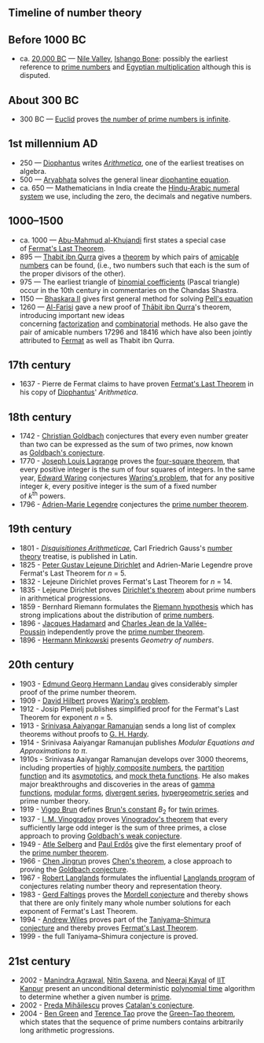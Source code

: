 <h2>Timeline of number theory </h2>

<h2><span id="Before_1000_BC" class="mw-headline">Before 1000 BC</span></h2>
<ul>
<li>ca.&nbsp;<a title="Upper Paleolithic" href="https://en.wikipedia.org/wiki/Upper_Paleolithic">20,000 BC</a>&nbsp;&mdash;&nbsp;<a class="mw-redirect" title="Nile Valley" href="https://en.wikipedia.org/wiki/Nile_Valley">Nile Valley</a>,&nbsp;<a class="mw-redirect" title="Ishango Bone" href="https://en.wikipedia.org/wiki/Ishango_Bone">Ishango Bone</a>: possibly the earliest reference to&nbsp;<a title="Prime number" href="https://en.wikipedia.org/wiki/Prime_number">prime numbers</a>&nbsp;and&nbsp;<a class="mw-redirect" title="Egyptian multiplication" href="https://en.wikipedia.org/wiki/Egyptian_multiplication">Egyptian multiplication</a>&nbsp;although this is disputed.<sup id="cite_ref-1" class="reference"></sup></li>
</ul>
<h2><span id="About_300_BC" class="mw-headline">About 300 BC</span></h2>
<ul>
<li>300 BC &mdash;&nbsp;<a title="Euclid" href="https://en.wikipedia.org/wiki/Euclid">Euclid</a>&nbsp;proves&nbsp;<a title="Euclid's theorem" href="https://en.wikipedia.org/wiki/Euclid%27s_theorem">the number of prime numbers is infinite</a>.</li>
</ul>
<h2><span id="1st_millennium_AD" class="mw-headline">1st millennium AD</span></h2>
<ul>
<li>250 &mdash;&nbsp;<a title="Diophantus" href="https://en.wikipedia.org/wiki/Diophantus">Diophantus</a>&nbsp;writes&nbsp;<em><a title="Arithmetica" href="https://en.wikipedia.org/wiki/Arithmetica">Arithmetica</a></em>, one of the earliest treatises on algebra.</li>
<li>500 &mdash;&nbsp;<a title="Aryabhata" href="https://en.wikipedia.org/wiki/Aryabhata">Aryabhata</a>&nbsp;solves the general linear&nbsp;<a title="Diophantine equation" href="https://en.wikipedia.org/wiki/Diophantine_equation">diophantine equation</a>.</li>
<li>ca. 650 &mdash; Mathematicians in India create the&nbsp;<a class="mw-redirect" title="Hindu-Arabic numeral system" href="https://en.wikipedia.org/wiki/Hindu-Arabic_numeral_system">Hindu-Arabic numeral system</a>&nbsp;we use, including the zero, the decimals and negative numbers.</li>
</ul>
<h2><span id="1000.E2.80.931500"></span><span id="1000&ndash;1500" class="mw-headline">1000&ndash;1500</span></h2>
<ul>
<li>ca. 1000 &mdash;&nbsp;<a class="mw-redirect" title="Abu-Mahmud al-Khujandi" href="https://en.wikipedia.org/wiki/Abu-Mahmud_al-Khujandi">Abu-Mahmud al-Khujandi</a>&nbsp;first states a special case of&nbsp;<a title="Fermat's Last Theorem" href="https://en.wikipedia.org/wiki/Fermat%27s_Last_Theorem">Fermat's Last Theorem</a>.</li>
<li>895 &mdash;&nbsp;<a class="mw-redirect" title="Thabit ibn Qurra" href="https://en.wikipedia.org/wiki/Thabit_ibn_Qurra">Thabit ibn Qurra</a>&nbsp;gives a&nbsp;<a title="Thabit number" href="https://en.wikipedia.org/wiki/Thabit_number">theorem</a>&nbsp;by which pairs of&nbsp;<a class="mw-redirect" title="Amicable number" href="https://en.wikipedia.org/wiki/Amicable_number">amicable numbers</a>&nbsp;can be found, (i.e., two numbers such that each is the sum of the proper divisors of the other).</li>
<li>975 &mdash; The earliest triangle of&nbsp;<a title="Binomial coefficient" href="https://en.wikipedia.org/wiki/Binomial_coefficient">binomial coefficients</a>&nbsp;(Pascal triangle) occur in the 10th century in commentaries on the Chandas Shastra.</li>
<li>1150 &mdash;&nbsp;<a class="mw-redirect" title="Bhaskara II" href="https://en.wikipedia.org/wiki/Bhaskara_II">Bhaskara II</a>&nbsp;gives first general method for solving&nbsp;<a title="Pell's equation" href="https://en.wikipedia.org/wiki/Pell%27s_equation">Pell's equation</a></li>
<li>1260 &mdash;&nbsp;<a title="Al-Farisi" href="https://en.wikipedia.org/wiki/Al-Farisi">Al-Farisi</a>&nbsp;gave a new proof of&nbsp;<a title="Thābit ibn Qurra" href="https://en.wikipedia.org/wiki/Th%C4%81bit_ibn_Qurra">Thābit ibn Qurra</a>'s theorem, introducing important new ideas concerning&nbsp;<a title="Factorization" href="https://en.wikipedia.org/wiki/Factorization">factorization</a>&nbsp;and&nbsp;<a title="Combinatorics" href="https://en.wikipedia.org/wiki/Combinatorics">combinatorial</a>&nbsp;methods. He also gave the pair of amicable numbers 17296 and 18416 which have also been jointly attributed to&nbsp;<a class="mw-redirect" title="Fermat" href="https://en.wikipedia.org/wiki/Fermat">Fermat</a>&nbsp;as well as Thabit ibn Qurra.<sup id="cite_ref-2" class="reference"></sup></li>
</ul>
<h2><span id="17th_century" class="mw-headline">17th century</span></h2>
<ul>
<li>1637 - Pierre de Fermat claims to have proven&nbsp;<a title="Fermat's Last Theorem" href="https://en.wikipedia.org/wiki/Fermat%27s_Last_Theorem">Fermat's Last Theorem</a>&nbsp;in his copy of&nbsp;<a title="Diophantus" href="https://en.wikipedia.org/wiki/Diophantus">Diophantus</a>'&nbsp;<em>Arithmetica</em>.</li>
</ul>
<h2><span id="18th_century" class="mw-headline">18th century</span></h2>
<ul>
<li>1742 -&nbsp;<a title="Christian Goldbach" href="https://en.wikipedia.org/wiki/Christian_Goldbach">Christian Goldbach</a>&nbsp;conjectures that every even number greater than two can be expressed as the sum of two primes, now known as&nbsp;<a title="Goldbach's conjecture" href="https://en.wikipedia.org/wiki/Goldbach%27s_conjecture">Goldbach's conjecture</a>.</li>
<li>1770 -&nbsp;<a class="mw-redirect" title="Joseph Louis Lagrange" href="https://en.wikipedia.org/wiki/Joseph_Louis_Lagrange">Joseph Louis Lagrange</a>&nbsp;proves the&nbsp;<a title="Lagrange's four-square theorem" href="https://en.wikipedia.org/wiki/Lagrange%27s_four-square_theorem">four-square theorem</a>, that every positive integer is the sum of four squares of integers. In the same year,&nbsp;<a title="Edward Waring" href="https://en.wikipedia.org/wiki/Edward_Waring">Edward Waring</a>&nbsp;conjectures&nbsp;<a title="Waring's problem" href="https://en.wikipedia.org/wiki/Waring%27s_problem">Waring's problem</a>, that for any positive integer&nbsp;<em>k</em>, every positive integer is the sum of a fixed number of&nbsp;<em>k</em><sup>th</sup>&nbsp;powers.</li>
<li>1796 -&nbsp;<a title="Adrien-Marie Legendre" href="https://en.wikipedia.org/wiki/Adrien-Marie_Legendre">Adrien-Marie Legendre</a>&nbsp;conjectures the&nbsp;<a title="Prime number theorem" href="https://en.wikipedia.org/wiki/Prime_number_theorem">prime number theorem</a>.</li>
</ul>
<h2><span id="19th_century" class="mw-headline">19th century</span></h2>
<ul>
<li>1801 -&nbsp;<em><a title="Disquisitiones Arithmeticae" href="https://en.wikipedia.org/wiki/Disquisitiones_Arithmeticae">Disquisitiones Arithmeticae</a></em>, Carl Friedrich Gauss's&nbsp;<a title="Number theory" href="https://en.wikipedia.org/wiki/Number_theory">number theory</a>&nbsp;treatise, is published in Latin.</li>
<li>1825 -&nbsp;<a title="Peter Gustav Lejeune Dirichlet" href="https://en.wikipedia.org/wiki/Peter_Gustav_Lejeune_Dirichlet">Peter Gustav Lejeune Dirichlet</a>&nbsp;and Adrien-Marie Legendre prove Fermat's Last Theorem for&nbsp;<em>n</em>&nbsp;= 5.</li>
<li>1832 - Lejeune Dirichlet proves Fermat's Last Theorem for&nbsp;<em>n</em>&nbsp;= 14.</li>
<li>1835 - Lejeune Dirichlet proves&nbsp;<a title="Dirichlet's theorem on arithmetic progressions" href="https://en.wikipedia.org/wiki/Dirichlet%27s_theorem_on_arithmetic_progressions">Dirichlet's theorem</a>&nbsp;about prime numbers in arithmetical progressions.</li>
<li>1859 - Bernhard Riemann formulates the&nbsp;<a title="Riemann hypothesis" href="https://en.wikipedia.org/wiki/Riemann_hypothesis">Riemann hypothesis</a>&nbsp;which has strong implications about the distribution of&nbsp;<a title="Prime number" href="https://en.wikipedia.org/wiki/Prime_number">prime numbers</a>.</li>
<li>1896 -&nbsp;<a title="Jacques Hadamard" href="https://en.wikipedia.org/wiki/Jacques_Hadamard">Jacques Hadamard</a>&nbsp;and&nbsp;<a class="mw-redirect" title="Charles Jean de la Vall&eacute;e-Poussin" href="https://en.wikipedia.org/wiki/Charles_Jean_de_la_Vall%C3%A9e-Poussin">Charles Jean de la Vall&eacute;e-Poussin</a>&nbsp;independently prove the&nbsp;<a title="Prime number theorem" href="https://en.wikipedia.org/wiki/Prime_number_theorem">prime number theorem</a>.</li>
<li>1896 -&nbsp;<a title="Hermann Minkowski" href="https://en.wikipedia.org/wiki/Hermann_Minkowski">Hermann Minkowski</a>&nbsp;presents&nbsp;<em>Geometry of numbers</em>.</li>
</ul>
<h2><span id="20th_century" class="mw-headline">20th century</span></h2>
<ul>
<li>1903 -&nbsp;<a class="mw-redirect" title="Edmund Georg Hermann Landau" href="https://en.wikipedia.org/wiki/Edmund_Georg_Hermann_Landau">Edmund Georg Hermann Landau</a>&nbsp;gives considerably simpler proof of the prime number theorem.</li>
<li>1909 -&nbsp;<a title="David Hilbert" href="https://en.wikipedia.org/wiki/David_Hilbert">David Hilbert</a>&nbsp;proves&nbsp;<a title="Waring's problem" href="https://en.wikipedia.org/wiki/Waring%27s_problem">Waring's problem</a>.</li>
<li>1912 - Josip Plemelj publishes simplified proof for the Fermat's Last Theorem for exponent&nbsp;<em>n</em>&nbsp;= 5.</li>
<li>1913 -&nbsp;<a class="mw-redirect" title="Srinivasa Aaiyangar Ramanujan" href="https://en.wikipedia.org/wiki/Srinivasa_Aaiyangar_Ramanujan">Srinivasa Aaiyangar Ramanujan</a>&nbsp;sends a long list of complex theorems without proofs to&nbsp;<a title="G. H. Hardy" href="https://en.wikipedia.org/wiki/G._H._Hardy">G. H. Hardy</a>.</li>
<li>1914 - Srinivasa Aaiyangar Ramanujan publishes&nbsp;<em>Modular Equations and Approximations to &pi;</em>.</li>
<li>1910s - Srinivasa Aaiyangar Ramanujan develops over 3000 theorems, including properties of&nbsp;<a title="Highly composite number" href="https://en.wikipedia.org/wiki/Highly_composite_number">highly composite numbers</a>, the&nbsp;<a title="Partition function (number theory)" href="https://en.wikipedia.org/wiki/Partition_function_(number_theory)">partition function</a>&nbsp;and its&nbsp;<a class="mw-redirect" title="Asymptotics" href="https://en.wikipedia.org/wiki/Asymptotics">asymptotics</a>, and&nbsp;<a title="Ramanujan theta function" href="https://en.wikipedia.org/wiki/Ramanujan_theta_function">mock theta functions</a>. He also makes major breakthroughs and discoveries in the areas of&nbsp;<a title="Gamma function" href="https://en.wikipedia.org/wiki/Gamma_function">gamma functions</a>,&nbsp;<a title="Modular form" href="https://en.wikipedia.org/wiki/Modular_form">modular forms</a>,&nbsp;<a title="Divergent series" href="https://en.wikipedia.org/wiki/Divergent_series">divergent series</a>,&nbsp;<a class="mw-redirect" title="Generalized hypergeometric series" href="https://en.wikipedia.org/wiki/Generalized_hypergeometric_series">hypergeometric series</a>&nbsp;and prime number theory.</li>
<li>1919 -&nbsp;<a title="Viggo Brun" href="https://en.wikipedia.org/wiki/Viggo_Brun">Viggo Brun</a>&nbsp;defines&nbsp;<a class="mw-redirect" title="Brun's constant" href="https://en.wikipedia.org/wiki/Brun%27s_constant">Brun's constant</a>&nbsp;<em>B</em><sub>2</sub>&nbsp;for&nbsp;<a title="Twin prime" href="https://en.wikipedia.org/wiki/Twin_prime">twin primes</a>.</li>
<li>1937 -&nbsp;<a class="mw-redirect" title="I. M. Vinogradov" href="https://en.wikipedia.org/wiki/I._M._Vinogradov">I. M. Vinogradov</a>&nbsp;proves&nbsp;<a title="Vinogradov's theorem" href="https://en.wikipedia.org/wiki/Vinogradov%27s_theorem">Vinogradov's theorem</a>&nbsp;that every sufficiently large odd integer is the sum of three primes, a close approach to proving&nbsp;<a title="Goldbach's weak conjecture" href="https://en.wikipedia.org/wiki/Goldbach%27s_weak_conjecture">Goldbach's weak conjecture</a>.</li>
<li>1949 -&nbsp;<a title="Atle Selberg" href="https://en.wikipedia.org/wiki/Atle_Selberg">Atle Selberg</a>&nbsp;and&nbsp;<a title="Paul Erdős" href="https://en.wikipedia.org/wiki/Paul_Erd%C5%91s">Paul Erdős</a>&nbsp;give the first elementary proof of the&nbsp;<a title="Prime number theorem" href="https://en.wikipedia.org/wiki/Prime_number_theorem">prime number theorem</a>.</li>
<li>1966 -&nbsp;<a title="Chen Jingrun" href="https://en.wikipedia.org/wiki/Chen_Jingrun">Chen Jingrun</a>&nbsp;proves&nbsp;<a title="Chen's theorem" href="https://en.wikipedia.org/wiki/Chen%27s_theorem">Chen's theorem</a>, a close approach to proving the&nbsp;<a class="mw-redirect" title="Goldbach conjecture" href="https://en.wikipedia.org/wiki/Goldbach_conjecture">Goldbach conjecture</a>.</li>
<li>1967 -&nbsp;<a title="Robert Langlands" href="https://en.wikipedia.org/wiki/Robert_Langlands">Robert Langlands</a>&nbsp;formulates the influential&nbsp;<a title="Langlands program" href="https://en.wikipedia.org/wiki/Langlands_program">Langlands program</a>&nbsp;of conjectures relating number theory and representation theory.</li>
<li>1983 -&nbsp;<a title="Gerd Faltings" href="https://en.wikipedia.org/wiki/Gerd_Faltings">Gerd Faltings</a>&nbsp;proves the&nbsp;<a class="mw-redirect" title="Mordell conjecture" href="https://en.wikipedia.org/wiki/Mordell_conjecture">Mordell conjecture</a>&nbsp;and thereby shows that there are only finitely many whole number solutions for each exponent of Fermat's Last Theorem.</li>
<li>1994 -&nbsp;<a title="Andrew Wiles" href="https://en.wikipedia.org/wiki/Andrew_Wiles">Andrew Wiles</a>&nbsp;proves part of the&nbsp;<a class="mw-redirect" title="Taniyama&ndash;Shimura conjecture" href="https://en.wikipedia.org/wiki/Taniyama%E2%80%93Shimura_conjecture">Taniyama&ndash;Shimura conjecture</a>&nbsp;and thereby proves&nbsp;<a title="Fermat's Last Theorem" href="https://en.wikipedia.org/wiki/Fermat%27s_Last_Theorem">Fermat's Last Theorem</a>.</li>
<li>1999 - the full Taniyama&ndash;Shimura conjecture is proved.</li>
</ul>
<h2><span id="21st_century" class="mw-headline">21st century</span></h2>
<ul>
<li>2002 -&nbsp;<a title="Manindra Agrawal" href="https://en.wikipedia.org/wiki/Manindra_Agrawal">Manindra Agrawal</a>,&nbsp;<a title="Nitin Saxena" href="https://en.wikipedia.org/wiki/Nitin_Saxena">Nitin Saxena</a>, and&nbsp;<a title="Neeraj Kayal" href="https://en.wikipedia.org/wiki/Neeraj_Kayal">Neeraj Kayal</a>&nbsp;of&nbsp;<a class="mw-redirect" title="IIT Kanpur" href="https://en.wikipedia.org/wiki/IIT_Kanpur">IIT Kanpur</a>&nbsp;present an unconditional deterministic&nbsp;<a class="mw-redirect" title="Polynomial time" href="https://en.wikipedia.org/wiki/Polynomial_time">polynomial time</a>&nbsp;algorithm to determine whether a given number is&nbsp;<a title="Prime number" href="https://en.wikipedia.org/wiki/Prime_number">prime</a>.</li>
<li>2002 -&nbsp;<a title="Preda Mihăilescu" href="https://en.wikipedia.org/wiki/Preda_Mih%C4%83ilescu">Preda Mihăilescu</a>&nbsp;proves&nbsp;<a title="Catalan's conjecture" href="https://en.wikipedia.org/wiki/Catalan%27s_conjecture">Catalan's conjecture</a>.</li>
<li>2004 -&nbsp;<a class="mw-redirect" title="Ben J. Green" href="https://en.wikipedia.org/wiki/Ben_J._Green">Ben Green</a>&nbsp;and&nbsp;<a title="Terence Tao" href="https://en.wikipedia.org/wiki/Terence_Tao">Terence Tao</a>&nbsp;prove the&nbsp;<a title="Green&ndash;Tao theorem" href="https://en.wikipedia.org/wiki/Green%E2%80%93Tao_theorem">Green&ndash;Tao theorem</a>, which states that the sequence of prime numbers contains arbitrarily long arithmetic progressions.</li>
</ul>
